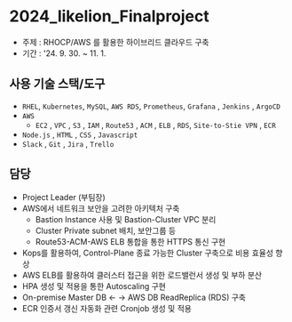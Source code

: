 # 2024_likelion_Finalproject
- 주제 : RHOCP/AWS 를 활용한 하이브리드 클라우드 구축
- 기간 : '24. 9. 30. ~ 11. 1.

## 사용 기술 스택/도구
- `RHEL`, `Kubernetes`, `MySQL`, `AWS RDS`,  `Prometheus`, `Grafana` , `Jenkins` , `ArgoCD`
- `AWS`
    - `EC2` , `VPC` , `S3` , `IAM` , `Route53` , `ACM` , `ELB` , `RDS`, `Site-to-Stie VPN` , `ECR`
- `Node.js` , `HTML` , `CSS` , `Javascript`
- `Slack` ,  `Git` , `Jira` , `Trello`

## 담당
  - Project Leader (부팀장)
  - AWS에서 네트워크 보안을 고려한 아키텍처 구축
    - Bastion Instance 사용 및 Bastion-Cluster VPC 분리
    - Cluster Private subnet 배치, 보안그룹 등
    - Route53-ACM-AWS ELB 통합을 통한 HTTPS 통신 구현
  - Kops를 활용하여, Control-Plane 종료 가능한 Cluster 구축으로 비용 효율성 향상
  - AWS ELB를 활용하여 클러스터 접근을 위한 로드밸런서 생성 및 부하 분산
  - HPA 생성 및 적용을 통한 Autoscaling 구현
  - On-premise Master DB <- -> AWS DB ReadReplica (RDS) 구축
  - ECR 인증서 갱신 자동화 관련 Cronjob 생성 및 적용
